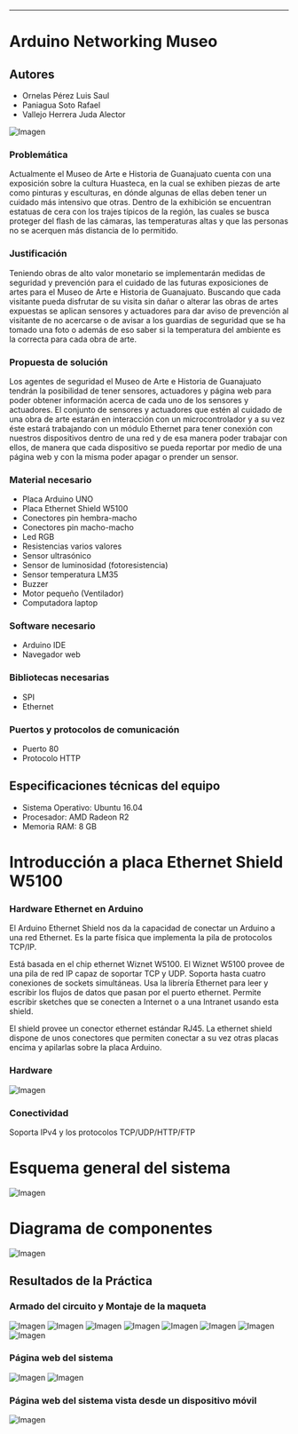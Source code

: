 ﻿
--------------------------------
#  Arduino Networking Museo

Autores
-------
* Ornelas Pérez Luis Saul
* Paniagua Soto Rafael
* Vallejo Herrera Juda Alector

![Imagen](imgs/Huasteca.JPG)

### Problemática
Actualmente el Museo de Arte e Historia de Guanajuato cuenta con una exposición sobre la cultura Huasteca, en la cual se exhiben piezas de arte como pinturas y esculturas, en dónde algunas de ellas deben tener un cuidado más intensivo que otras. Dentro de la exhibición se encuentran estatuas de cera con los trajes típicos de la región, las cuales se busca proteger del flash de las cámaras, las temperaturas altas y que las personas no se acerquen más distancia de lo permitido. 

### Justificación
Teniendo obras de alto valor monetario se implementarán medidas de seguridad y prevención para el cuidado de las futuras exposiciones de artes para el Museo de Arte e Historia de Guanajuato. Buscando que cada visitante pueda disfrutar de su visita sin dañar o alterar las obras de artes expuestas se aplican sensores y actuadores para dar aviso de prevención al visitante de no acercarse o de avisar a los guardias de seguridad que se ha tomado una foto o además de eso saber si la temperatura del ambiente es la correcta para cada obra de arte. 

### Propuesta de solución
Los agentes de seguridad el Museo de Arte e Historia de Guanajuato tendrán la posibilidad de tener sensores, actuadores y página web para poder obtener información acerca de cada uno de los sensores y actuadores. El conjunto de sensores y actuadores que estén al cuidado de una obra de arte estarán en interacción con un microcontrolador y a su vez éste estará trabajando con un módulo Ethernet para tener conexión con nuestros dispositivos dentro de una red y de esa manera poder trabajar con ellos, de manera que cada dispositivo se pueda reportar por medio de una página web y con la misma poder apagar o prender un sensor.  

### Material necesario
* Placa Arduino UNO
* Placa Ethernet Shield W5100
* Conectores pin hembra-macho
* Conectores pin macho-macho
* Led RGB
* Resistencias varios valores
* Sensor ultrasónico 
* Sensor de luminosidad (fotoresistencia)
* Sensor temperatura LM35
* Buzzer
* Motor pequeño (Ventilador)
* Computadora laptop

### Software necesario
* Arduino IDE
* Navegador web

### Bibliotecas necesarias
* SPI
* Ethernet

### Puertos y protocolos de comunicación
* Puerto 80
* Protocolo HTTP

Especificaciones técnicas del equipo
------------------------------------
* Sistema Operativo: Ubuntu 16.04
* Procesador: AMD Radeon R2
* Memoria RAM: 8 GB

# Introducción a placa Ethernet Shield W5100
### Hardware Ethernet en Arduino
El Arduino Ethernet Shield nos da la capacidad de conectar un Arduino a una red Ethernet. Es la parte física que implementa la pila de protocolos TCP/IP.

Está basada en el chip ethernet Wiznet W5100. El Wiznet W5100 provee de una pila de red IP capaz de soportar TCP y UDP. Soporta hasta cuatro conexiones de sockets simultáneas. Usa la librería Ethernet para leer y escribir los flujos de datos que pasan por el puerto ethernet. Permite escribir sketches que se conecten a Internet o a una Intranet usando esta shield.

El shield provee un conector ethernet estándar RJ45. La ethernet shield dispone de unos conectores que permiten conectar a su vez otras placas encima y apilarlas sobre la placa Arduino.

### Hardware
![Imagen](imgs/ArduinoEthernetShieldV3.jpg)

### Conectividad
Soporta IPv4 y los protocolos TCP/UDP/HTTP/FTP

# Esquema general del sistema
![Imagen](imgs/Esquema.JPG)

# Diagrama de componentes
![Imagen](imgs/Componentes.JPG)

Resultados de la Práctica
-------------------------
### Armado del circuito y Montaje de la maqueta
![Imagen](imgs/evidencia01.jpeg)
![Imagen](imgs/evidencia02.jpeg)
![Imagen](imgs/evidencia03.jpeg)
![Imagen](imgs/evidencia04.jpeg)
![Imagen](imgs/evidencia05.jpeg)
![Imagen](imgs/evidencia06.jpeg)
![Imagen](imgs/evidencia07.jpeg)
![Imagen](imgs/evidencia08.jpeg)

### Página web del sistema 
![Imagen](imgs/website01.jpeg)
![Imagen](imgs/website02.jpeg)

### Página web del sistema vista desde un dispositivo móvil
![Imagen](imgs/website03.jpeg)